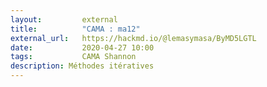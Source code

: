 ```yaml
---
layout:         external
title:          "CAMA : ma12"
external_url:   https://hackmd.io/@lemasymasa/ByMD5LGTL
date:           2020-04-27 10:00
tags:           CAMA Shannon
description: Méthodes itératives
---
```

